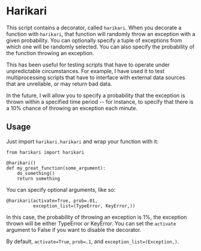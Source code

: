 Harikari
========

This script contains a decorator, called `harikari`. When you decorate
a function with `harikari`, that function will randomly throw an
exception with a given probability. You can optionally specify a
tuple of exceptions from which one will be randomly selected. You can
also specify the probability of the function throwing an exception.

This has been useful for testing scripts that have to operate under
unpredictable circumstances. For example, I have used it to test
multiprocessing scripts that have to interface with external data
sources that are unreliable, or may return bad data.

In the future, I will allow you to specify a probability that the
exception is thrown within a specified time period -- for instance,
to specify that there is a 10% chance of throwing an exception each
minute.

Usage
-----

Just import `harikari.harikari` and wrap your function with it:

```
from harikari import harikari

@harikari()
def my_great_function(some_argument):
    do_something()
    return something
```

You can specify optional arguments, like so:
```
@harikari(activate=True, prob=.01,
          exception_list=(TypeError, KeyError,))
```
In this case, the probability of throwing an exception is 1%, the
exception thrown will be either TypeError or KeyError. You can
set the `activate` argument to False if you want to disable the
decorator.

By default, `activate=True`, `prob=.1`, and `exception_list=(Exception,)`.

